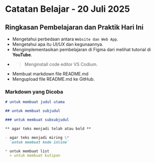 # Catatan Belajar - 20 Juli 2025

## Ringkasan Pembelajaran dan Praktik Hari Ini

- Mengetahui perbedaan antara `Website dan Web App`.
- Mengetahui apa itu _UI/UX_ dan kegunaannya.
- Mengimplementasikan pembelajaran di Figma dari melihat tutorial di **YouTube**.
- > Menginstall code editor VS Codium.
- Membuat markdown file README.md
- Mengupload file README.md ke GitHub.

### Markdown yang Dicoba

```markdown
# untuk membuat judul utama

## untuk membuat subjudul

### untuk membuat subsubjudul

** agar teks menjadi telah atau bold **

- agar teks menjadi miring \*
  `untuk membuat kode inline`

* untuk membuat list
  > untuk membuat kutipan
```
